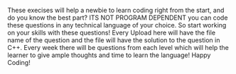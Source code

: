These execises will help a newbie to learn coding right from the start, and do you know the best part? ITS NOT PROGRAM DEPENDENT you can code these questions in any technical language of your choice. So start working on your skills with these questions! Every Upload here will have the file name of the question and the file will have the solution to the question in C++. Every week there will be questions from each level which will help the learner to give ample thoughts and time to learn the language! Happy Coding!
